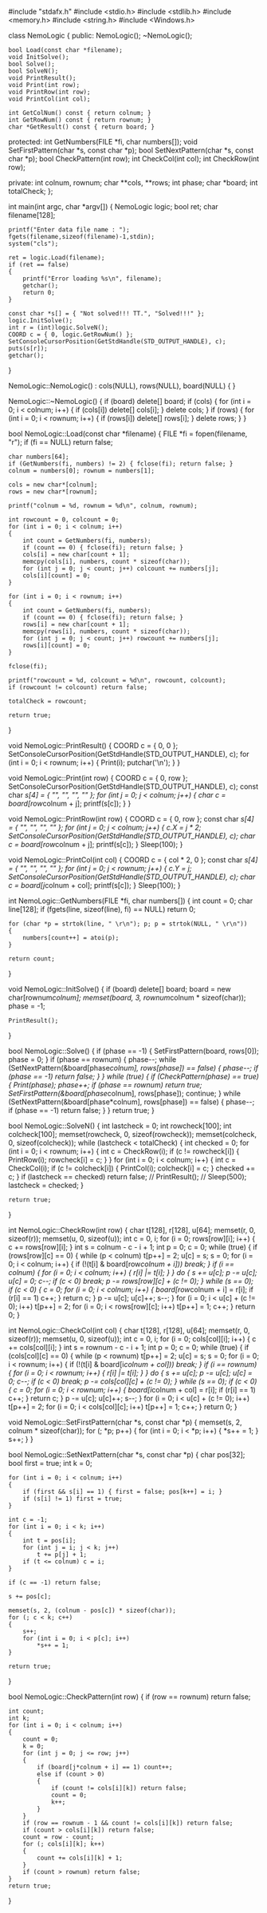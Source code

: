 #include "stdafx.h"
#include <stdio.h>
#include <stdlib.h>
#include <memory.h>
#include <string.h>
#include <Windows.h>


class NemoLogic
{
public:
	NemoLogic();
	~NemoLogic();

	bool Load(const char *filename);
	void InitSolve();
	bool Solve();
	bool SolveN();
	void PrintResult();
	void Print(int row);
	void PrintRow(int row);
	void PrintCol(int col);

	int GetColNum() const { return colnum; }
	int GetRowNum() const { return rownum; }
	char *GetResult() const { return board; }

protected:
	int GetNumbers(FILE *fi, char numbers[]);
	void SetFirstPattern(char *s, const char *p);
	bool SetNextPattern(char *s, const char *p);
	bool CheckPattern(int row);
	int CheckCol(int col);
	int CheckRow(int row);

private:
	int colnum, rownum;
	char **cols, **rows;
	int phase;
	char *board;
	int totalCheck;
};

int main(int argc, char *argv[])
{
	NemoLogic logic;
	bool ret;
	char filename[128];

	printf("Enter data file name : ");
	fgets(filename,sizeof(filename)-1,stdin);
	system("cls");

	ret = logic.Load(filename);
	if (ret == false)
	{
		printf("Error loading %s\n", filename);
		getchar();
		return 0;
	}

	const char *s[] = { "Not solved!!! TT.", "Solved!!!" };
	logic.InitSolve();
	int r = (int)logic.SolveN();
	COORD c = { 0, logic.GetRowNum() };
	SetConsoleCursorPosition(GetStdHandle(STD_OUTPUT_HANDLE), c);
	puts(s[r]);
	getchar();
}

NemoLogic::NemoLogic() : cols(NULL), rows(NULL), board(NULL)
{
}

NemoLogic::~NemoLogic()
{
	if (board) delete[] board;
	if (cols)
	{
		for (int i = 0; i < colnum; i++)
		{
			if (cols[i]) delete[] cols[i];
		}
		delete cols;
	}
	if (rows)
	{
		for (int i = 0; i < rownum; i++)
		{
			if (rows[i]) delete[] rows[i];
		}
		delete rows;
	}
}

bool NemoLogic::Load(const char *filename)
{
	FILE *fi = fopen(filename, "r");
	if (fi == NULL) return false;

	char numbers[64];
	if (GetNumbers(fi, numbers) != 2) { fclose(fi); return false; }
	colnum = numbers[0]; rownum = numbers[1];

	cols = new char*[colnum];
	rows = new char*[rownum];

	printf("colnum = %d, rownum = %d\n", colnum, rownum);

	int rowcount = 0, colcount = 0;
	for (int i = 0; i < colnum; i++)
	{
		int count = GetNumbers(fi, numbers);
		if (count == 0) { fclose(fi); return false; }
		cols[i] = new char[count + 1];
		memcpy(cols[i], numbers, count * sizeof(char));
		for (int j = 0; j < count; j++) colcount += numbers[j];
		cols[i][count] = 0;
	}

	for (int i = 0; i < rownum; i++)
	{
		int count = GetNumbers(fi, numbers);
		if (count == 0) { fclose(fi); return false; }
		rows[i] = new char[count + 1];
		memcpy(rows[i], numbers, count * sizeof(char));
		for (int j = 0; j < count; j++) rowcount += numbers[j];
		rows[i][count] = 0;
	}

	fclose(fi);

	printf("rowcount = %d, colcount = %d\n", rowcount, colcount);
	if (rowcount != colcount) return false;

	totalCheck = rowcount;

	return true;
}

void NemoLogic::PrintResult()
{
	COORD c = { 0, 0 };
	SetConsoleCursorPosition(GetStdHandle(STD_OUTPUT_HANDLE), c);
	for (int i = 0; i < rownum; i++)
	{
		Print(i);
		putchar('\n');
	}
}

void NemoLogic::Print(int row)
{
	COORD c = { 0, row };
	SetConsoleCursorPosition(GetStdHandle(STD_OUTPUT_HANDLE), c);
	const char *s[4] = { "", "", "", "" };
	for (int j = 0; j < colnum; j++)
	{
		char c = board[row*colnum + j];
		printf(s[c]);
	}
}

void NemoLogic::PrintRow(int row)
{
	COORD c = { 0, row };
	const char *s[4] = { "", "", "", "" };
	for (int j = 0; j < colnum; j++)
	{
		c.X = j * 2;
		SetConsoleCursorPosition(GetStdHandle(STD_OUTPUT_HANDLE), c);
		char c = board[row*colnum + j];
		printf(s[c]);
	}
	Sleep(100);
}

void NemoLogic::PrintCol(int col)
{
	COORD c = { col * 2, 0 };
	const char *s[4] = { "", "", "", "" };
	for (int j = 0; j < rownum; j++)
	{
		c.Y = j;
		SetConsoleCursorPosition(GetStdHandle(STD_OUTPUT_HANDLE), c);
		char c = board[j*colnum + col];
		printf(s[c]);
	}
	Sleep(100);
}

int NemoLogic::GetNumbers(FILE *fi, char numbers[])
{
	int count = 0;
	char line[128];
	if (fgets(line, sizeof(line), fi) == NULL) return 0;

	for (char *p = strtok(line, " \r\n"); p; p = strtok(NULL, " \r\n"))
	{
		numbers[count++] = atoi(p);
	}

	return count;
}

void NemoLogic::InitSolve()
{
	if (board) delete[] board;
	board = new char[rownum*colnum];
	memset(board, 3, rownum*colnum * sizeof(char));
	phase = -1;

	PrintResult();
}

bool NemoLogic::Solve()
{
	if (phase == -1)
	{
		SetFirstPattern(board, rows[0]);
		phase = 0;
	}
	if (phase == rownum)
	{
		phase--;
		while (SetNextPattern(&board[phase*colnum], rows[phase]) == false)
		{
			phase--;
			if (phase == -1) return false;
		}
	}
	while (true)
	{
		if (CheckPattern(phase) == true)
		{
			Print(phase);
			phase++;
			if (phase == rownum) return true;
			SetFirstPattern(&board[phase*colnum], rows[phase]);
			continue;
		}
		while (SetNextPattern(&board[phase*colnum], rows[phase]) == false)
		{
			phase--;
			if (phase == -1) return false;
		}
	}
	return true;
}

bool NemoLogic::SolveN()
{
	int lastcheck = 0;
	int rowcheck[100];
	int colcheck[100];
	memset(rowcheck, 0, sizeof(rowcheck));
	memset(colcheck, 0, sizeof(colcheck));
	while (lastcheck < totalCheck)
	{
		int checked = 0;
		for (int i = 0; i < rownum; i++)
		{
			int c = CheckRow(i);
			if (c != rowcheck[i]) { PrintRow(i); rowcheck[i] = c; }
		}
		for (int i = 0; i < colnum; i++)
		{
			int c = CheckCol(i);
			if (c != colcheck[i]) { PrintCol(i); colcheck[i] = c; }
			checked += c;
		}
		if (lastcheck == checked) return false;
		//		PrintResult();
		//		Sleep(500);
		lastcheck = checked;
	}

	return true;
}

int NemoLogic::CheckRow(int row)
{
	char t[128], r[128], u[64];
	memset(r, 0, sizeof(r));
	memset(u, 0, sizeof(u));
	int c = 0, i;
	for (i = 0; rows[row][i]; i++)
	{
		c += rows[row][i];
	}
	int s = colnum - c - i + 1;
	int p = 0;
	c = 0;
	while (true)
	{
		if (rows[row][c] == 0)
		{
			while (p < colnum) t[p++] = 2;
			u[c] = s;
			s = 0;
			for (i = 0; i < colnum; i++)
			{
				if (!(t[i] & board[row*colnum + i])) break;
			}
			if (i == colnum)
			{
				for (i = 0; i < colnum; i++)
				{
					r[i] |= t[i];
				}
			}
			do
			{
				s += u[c];
				p -= u[c];
				u[c] = 0;
				c--;
				if (c < 0) break;
				p -= rows[row][c] + (c != 0);
			} while (s == 0);
			if (c < 0)
			{
				c = 0;
				for (i = 0; i < colnum; i++)
				{
					board[row*colnum + i] = r[i];
					if (r[i] == 1) c++;
				}
				return c;
			}
			p -= u[c];
			u[c]++;
			s--;
		}
		for (i = 0; i < u[c] + (c != 0); i++) t[p++] = 2;
		for (i = 0; i < rows[row][c]; i++) t[p++] = 1;
		c++;
	}
	return 0;
}

int NemoLogic::CheckCol(int col)
{
	char t[128], r[128], u[64];
	memset(r, 0, sizeof(r));
	memset(u, 0, sizeof(u));
	int c = 0, i;
	for (i = 0; cols[col][i]; i++)
	{
		c += cols[col][i];
	}
	int s = rownum - c - i + 1;
	int p = 0;
	c = 0;
	while (true)
	{
		if (cols[col][c] == 0)
		{
			while (p < rownum) t[p++] = 2;
			u[c] = s;
			s = 0;
			for (i = 0; i < rownum; i++)
			{
				if (!(t[i] & board[i*colnum + col])) break;
			}
			if (i == rownum)
			{
				for (i = 0; i < rownum; i++)
				{
					r[i] |= t[i];
				}
			}
			do
			{
				s += u[c];
				p -= u[c];
				u[c] = 0;
				c--;
				if (c < 0) break;
				p -= cols[col][c] + (c != 0);
			} while (s == 0);
			if (c < 0)
			{
				c = 0;
				for (i = 0; i < rownum; i++)
				{
					board[i*colnum + col] = r[i];
					if (r[i] == 1) c++;
				}
				return c;
			}
			p -= u[c];
			u[c]++;
			s--;
		}
		for (i = 0; i < u[c] + (c != 0); i++) t[p++] = 2;
		for (i = 0; i < cols[col][c]; i++) t[p++] = 1;
		c++;
	}
	return 0;
}

void NemoLogic::SetFirstPattern(char *s, const char *p)
{
	memset(s, 2, colnum * sizeof(char));
	for (; *p; p++)
	{
		for (int i = 0; i < *p; i++)
		{
			*s++ = 1;
		}
		s++;
	}
}

bool NemoLogic::SetNextPattern(char *s, const char *p)
{
	char pos[32];
	bool first = true;
	int k = 0;

	for (int i = 0; i < colnum; i++)
	{
		if (first && s[i] == 1) { first = false; pos[k++] = i; }
		if (s[i] != 1) first = true;
	}

	int c = -1;
	for (int i = 0; i < k; i++)
	{
		int t = pos[i];
		for (int j = i; j < k; j++)
			t += p[j] + 1;
		if (t <= colnum) c = i;
	}

	if (c == -1) return false;

	s += pos[c];

	memset(s, 2, (colnum - pos[c]) * sizeof(char));
	for (; c < k; c++)
	{
		s++;
		for (int i = 0; i < p[c]; i++)
			*s++ = 1;
	}

	return true;
}

bool NemoLogic::CheckPattern(int row)
{
	if (row == rownum) return false;

	int count;
	int k;
	for (int i = 0; i < colnum; i++)
	{
		count = 0;
		k = 0;
		for (int j = 0; j <= row; j++)
		{
			if (board[j*colnum + i] == 1) count++;
			else if (count > 0)
			{
				if (count != cols[i][k]) return false;
				count = 0;
				k++;
			}
		}
		if (row == rownum - 1 && count != cols[i][k]) return false;
		if (count > cols[i][k]) return false;
		count = row - count;
		for (; cols[i][k]; k++)
		{
			count += cols[i][k] + 1;
		}
		if (count > rownum) return false;
	}
	return true;
}
